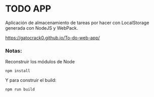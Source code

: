 # TODO APP

Aplicación de almacenamiento de tareas por hacer con LocalStorage generada con NodeJS y WebPack.

https://gatocrack0.github.io/To-do-web-app/

### Notas: 
Reconstruir los módulos de Node
```
npm install
```

Y para construir el build:
```
npm run build
```


